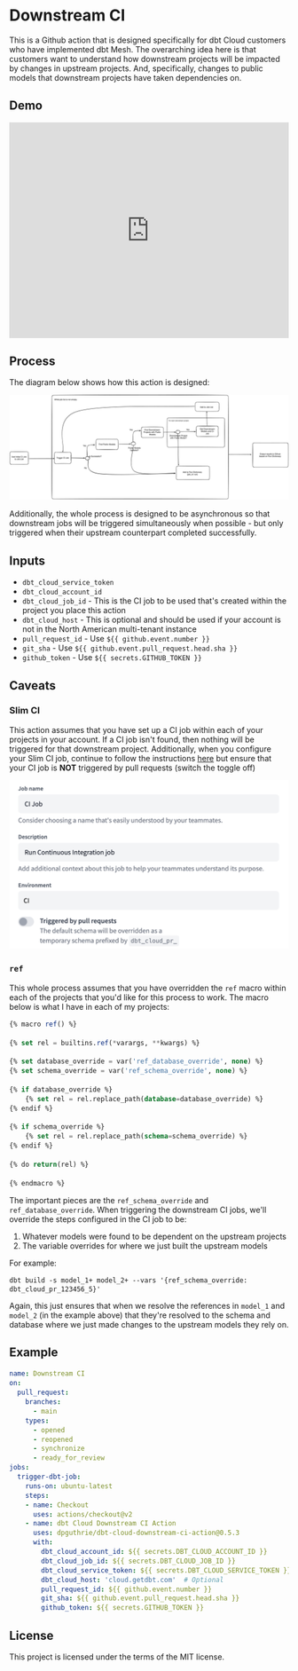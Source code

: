 # Downstream CI

This is a Github action that is designed specifically for dbt Cloud customers who have implemented dbt Mesh.  The overarching idea here is that customers want to understand how downstream projects will be impacted by changes in upstream projects.  And, specifically, changes to public models that downstream projects have taken dependencies on.

## Demo

<div style="position: relative; padding-bottom: 77.14285714285715%; height: 0;"><iframe src="https://www.loom.com/embed/d6e99e8ae881403a84f5aaf25db68e77?sid=1fcb9764-c5b6-467e-b177-a47316e2673d" frameborder="0" webkitallowfullscreen mozallowfullscreen allowfullscreen style="position: absolute; top: 0; left: 0; width: 100%; height: 100%;"></iframe></div>

## Process

The diagram below shows how this action is designed:

![Downstream CI Process](assets/downstream_ci_process.png)

Additionally, the whole process is designed to be asynchronous so that downstream jobs will be triggered simultaneously when possible - but only triggered when their upstream counterpart completed successfully.

## Inputs

- `dbt_cloud_service_token`
- `dbt_cloud_account_id`
- `dbt_cloud_job_id` - This is the CI job to be used that's created within the project you place this action
- `dbt_cloud_host` - This is optional and should be used if your account is not in the North American multi-tenant instance
- `pull_request_id` - Use `${{ github.event.number }}`
- `git_sha` - Use `${{ github.event.pull_request.head.sha }}`
- `github_token` - Use `${{ secrets.GITHUB_TOKEN }}`

## Caveats

### Slim CI

This action assumes that you have set up a CI job within each of your projects in your account.  If a CI job isn't found, then nothing will be triggered for that downstream project.  Additionally, when you configure your Slim CI job, continue to follow the instructions [here](https://docs.getdbt.com/docs/deploy/ci-jobs#set-up-ci-jobs) but ensure that your CI job is **NOT** triggered by pull requests (switch the toggle off)

![CI Job](assets/ci_job.png)

### `ref`

This whole process assumes that you have overridden the `ref` macro within each of the projects that you'd like for this process to work.  The macro below is what I have in each of my projects:

```sql
{% macro ref() %}

{% set rel = builtins.ref(*varargs, **kwargs) %}

{% set database_override = var('ref_database_override', none) %}
{% set schema_override = var('ref_schema_override', none) %}

{% if database_override %}
    {% set rel = rel.replace_path(database=database_override) %}
{% endif %}

{% if schema_override %}
    {% set rel = rel.replace_path(schema=schema_override) %}
{% endif %}

{% do return(rel) %}

{% endmacro %}
```

The important pieces are the `ref_schema_override` and `ref_database_override`.  When triggering the downstream CI jobs, we'll override the steps configured in the CI job to be:

1. Whatever models were found to be dependent on the upstream projects
2. The variable overrides for where we just built the upstream models

For example:

```
dbt build -s model_1+ model_2+ --vars '{ref_schema_override: dbt_cloud_pr_123456_5}'
```

Again, this just ensures that when we resolve the references in `model_1` and `model_2` (in the example above) that they're resolved to the schema and database where we just made changes to the upstream models they rely on.

## Example

```yaml
name: Downstream CI
on:
  pull_request:
    branches:
      - main
    types:
      - opened
      - reopened
      - synchronize
      - ready_for_review
jobs:
  trigger-dbt-job:
    runs-on: ubuntu-latest
    steps:
    - name: Checkout
      uses: actions/checkout@v2
    - name: dbt Cloud Downstream CI Action
      uses: dpguthrie/dbt-cloud-downstream-ci-action@0.5.3
      with:
        dbt_cloud_account_id: ${{ secrets.DBT_CLOUD_ACCOUNT_ID }}
        dbt_cloud_job_id: ${{ secrets.DBT_CLOUD_JOB_ID }}
        dbt_cloud_service_token: ${{ secrets.DBT_CLOUD_SERVICE_TOKEN }}
        dbt_cloud_host: 'cloud.getdbt.com'  # Optional
        pull_request_id: ${{ github.event.number }}
        git_sha: ${{ github.event.pull_request.head.sha }}
        github_token: ${{ secrets.GITHUB_TOKEN }}
```

## License

This project is licensed under the terms of the MIT license.
